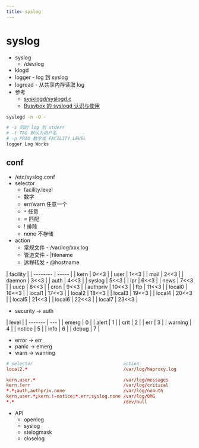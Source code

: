 ```yaml
---
title: syslog
---
```


# syslog

- syslog
  - /dev/log
- klogd
- logger - log 到 syslog
- logread - 从共享内存读取 log
- 参考
  - [sysklogd/syslogd.c](https://sourcegraph.com/github.com/mirror/busybox/-/blob/sysklogd/syslogd.c)
  - [Busybox 的 syslogd 认识与使用](https://www.cnblogs.com/arnoldlu/p/10583233.html)

<!--
kernel -> klogd: printk, syslog.2, /proc/kmsg
klogd -> syslogd: syslog.3
user_process -> /dev/log -> syslogd: syslog.3
remote -> syslogd: TCP/IP :514
syslog.conf -> syslogd
 -->

```bash
syslogd -n -O -

# -s 同时 log 到 stderr
# -t TAG 默认为用户名
# -p PRIO 数字或 FACILITY.LEVEL
logger Log Works
```

## conf

- /etc/syslog.conf
- selector
  - facility.level
  - 数字
  - err/warn 任意一个
  - `*` 任意
  - = 匹配
  - ! 排除
  - none 不存储
- action
  - 常规文件 - /var/log/xxx.log
  - 管道文件 - |filename
  - 远程转发 - @hostname

| facility |
| -------- | ----- |
| kern     | 0<<3  |
| user     | 1<<3  |
| mail     | 2<<3  |
| daemon   | 3<<3  |
| auth     | 4<<3  |
| syslog   | 5<<3  |
| lpr      | 6<<3  |
| news     | 7<<3  |
| uucp     | 8<<3  |
| cron     | 9<<3  |
| authpriv | 10<<3 |
| ftp      | 11<<3 |
| local0   | 16<<3 |
| local1   | 17<<3 |
| local2   | 18<<3 |
| local3   | 19<<3 |
| local4   | 20<<3 |
| local5   | 21<<3 |
| local6   | 22<<3 |
| local7   | 23<<3 |

- security -> auth

| level   |
| ------- | --- |
| emerg   | 0   |
| alert   | 1   |
| crit    | 2   |
| err     | 3   |
| warning | 4   |
| notice  | 5   |
| info    | 6   |
| debug   | 7   |

- error -> err
- panic -> emerg
- warn -> wanring

```conf
# selector                                  action
local2.*                                    /var/log/haproxy.log

kern,user.*                                 /var/log/messages
kern.!err                                   /var/log/critical
*.*;auth,authpriv.none                      /var/log/noauth
kern,user.*;kern.!=notice;*.err;syslog.none /var/log/OMG
*.*                                         /dev/null
```

- API
  - openlog
  - syslog
  - stelogmask
  - closelog
